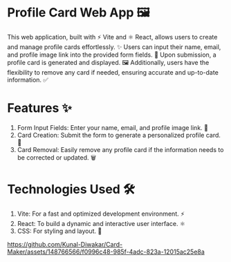 # Profile Card Web App 🖼️
This web application, built with ⚡ Vite and ⚛️ React, allows users to create and manage profile cards effortlessly. ✨ Users can input their name, email, and profile image link into the provided form fields. 📄 Upon submission, a profile card is generated and displayed. 🖼️ Additionally, users have the flexibility to remove any card if needed, ensuring accurate and up-to-date information. ✅

# Features ✨
1. Form Input Fields: Enter your name, email, and profile image link. 📝 <br/>
2. Card Creation: Submit the form to generate a personalized profile card. 🎨 <br/>
3. Card Removal: Easily remove any profile card if the information needs to be corrected or updated. 🗑️ <br/>

# Technologies Used 🛠️
1. Vite: For a fast and optimized development environment. ⚡<br/>
2. React: To build a dynamic and interactive user interface. ⚛️<br/>
3. CSS: For styling and layout. 🎨<br/>

https://github.com/Kunal-Diwakar/Card-Maker/assets/148766566/f0996c48-985f-4adc-823a-12015ac25e8a


